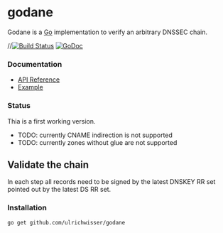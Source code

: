 # godane
Godane is a [Go](http://golang.org/) implementation to verify an arbitrary DNSSEC chain.

//[![Build Status](https://travis-ci.org/gorilla/websocket.svg?branch=master)](https://travis-ci.org/gorilla/websocket)
[![GoDoc](https://godoc.org/github.com/ulrichwisser/godane?status.svg)](https://godoc.org/github.com/ulrichwisser/godane)

### Documentation

* [API Reference](http://godoc.org/github.com/ulrichwisser/godane)
* [Example](https://github.com/ulrichwisser/godane/example/godane)

### Status
Thia is a first working version.

- TODO: currently CNAME indirection is not supported
- TODO: currently zones without glue are not supported

## Validate the chain
In each step all records need to be signed by the latest DNSKEY RR set pointed out by the latest DS RR set.


### Installation

    go get github.com/ulrichwisser/godane
